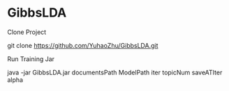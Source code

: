 # GibbsLDA
Clone Project

git clone https://github.com/YuhaoZhu/GibbsLDA.git



Run Training Jar

java -jar GibbsLDA.jar documentsPath ModelPath iter topicNum saveATIter alpha
